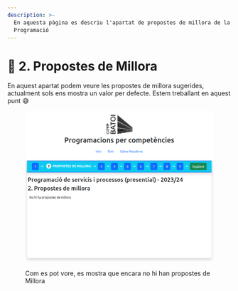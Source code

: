 ```yaml
---
description: >-
  En aquesta pàgina es descriu l'apartat de propostes de millora de la
  Programació
---
```


# 💪 2. Propostes de Millora

En aquest apartat podem veure les propostes de millora sugerides, actualment sols ens mostra un valor per defecte. Estem treballant en aquest punt 😅

<figure><img src="../../.gitbook/assets/image (4).png" alt=""><figcaption><p>Com es pot vore, es mostra que encara no hi han propostes de Millora</p></figcaption></figure>

